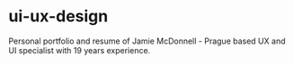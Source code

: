 # ui-ux-design
Personal portfolio and resume of Jamie McDonnell - Prague based UX and UI specialist with 19 years experience.
